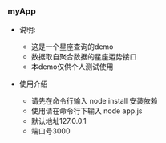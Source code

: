 ### myApp

+ 说明: 
  + 这是一个星座查询的demo
  + 数据取自聚合数据的星座运势接口 
  + 本demo仅供个人测试使用

+ 使用介绍
  + 请先在命令行输入 node install 安装依赖
  + 使用请在命令行下输入 node app.js  
  + 默认地址127.0.0.1
  + 端口号3000